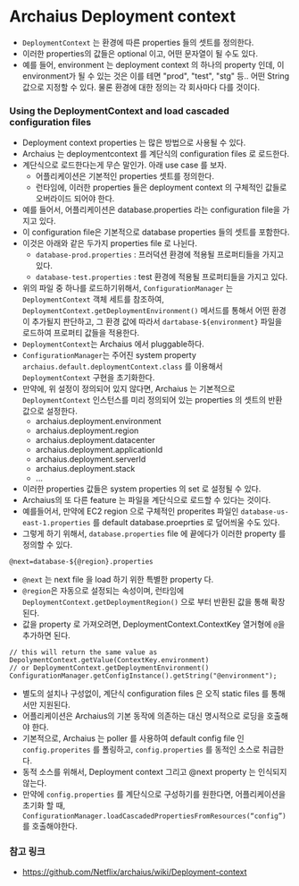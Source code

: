 # Archaius Deployment context

* `DeploymentContext` 는 환경에 따른 properties 들의 셋트를 정의한다.
* 이러한 properties의 값들은 optional 이고, 어떤 문자열이 될 수도 있다.
* 예를 들어, environment 는 deployment context 의 하나의 property 인데,
이 environment가 될 수 있는 것은 이를 테면 "prod", "test", "stg" 등.. 어떤 String
값으로 지정할 수 있다. 물론 환경에 대한 정의는 각 회사마다 다를 것이다.

### Using the DeploymentContext and load cascaded configuration files

* Deployment context properties 는 많은 방법으로 사용될 수 있다.
* Archaius 는 deploymentcontext 를 계단식의 configuration files 로 로드한다.
* 계단식으로 로드한다는게 무슨 말인가. 아래 use case 를 보자.
  * 어플리케이션은 기본적인 properties 셋트를 정의한다.
  * 런타임에, 이러한 properties 들은 deployment context 의 구체적인 값들로 오버라이드 되어야 한다.
* 예를 들어서, 어플리케이션은 database.properties 라는 configuration file을 가지고 있다.  
* 이 configuration file은 기본적으로 database properties 들의 셋트를 포함한다.
* 이것은 아래와 같은 두가지 properties file 로 나뉜다.
  * `database-prod.properties` : 프러덕션 환경에 적용될 프로퍼티들을 가지고 있다.
  * `database-test.properties` : test 환경에 적용될 프로퍼티들을 가지고 있다.
* 위의 파일 중 하나를 로드하기위해서, `ConfigurationManager` 는 `DeploymentContext` 객체
세트를 참조하여, `DeploymentContext.getDeploymentEnvironment()` 메서드를 통해서 어떤 환경이
추가될지 판단하고, 그 환경 값에 따라서 `dartabase-${environment}` 파일을 로드하여 프로퍼티 값들을
적용한다.
* `DeploymentContext`는 Archaius 에서 pluggable하다.
* `ConfigurationManager`는 주어진 system property `archaius.default.deploymentContext.class`
를 이용해서 `DeploymentContext` 구현을 초기화한다.
* 만약에, 위 설정이 정의되어 있지 않다면, Archaius 는 기본적으로 `DeploymentContext` 인스턴스를 미리 정의되어
있는 properties 의 셋트의 반환 값으로 설정한다.
  * archaius.deployment.environment
  * archaius.deployment.region
  * archaius.deployment.datacenter
  * archaius.deployment.applicationId
  * archaius.deployment.serverId
  * archaius.deployment.stack
  * ...
* 이러한 properties 값들은 system properties 의 set 로 설정될 수 있다.
* Archaius의 또 다른 feature 는 파일을 계단식으로 로드할 수 있다는 것이다.
* 예를들어서, 만약에 EC2 region 으로 구체적인 properites 파일인 `database-us-east-1.properties`
를 default database.proeprties 로 덮어씌울 수도 있다.
* 그렇게 하기 위해서, `database.properties` file 에 끝에다가 이러한 property 를 정의할 수 있다.

```
@next=database-${@region}.properties
```  

* `@next` 는 next file 을 load 하기 위한 특별한 property 다.
* `@region`은 자동으로 설정되는 속성이며, 런타임에 `DeploymentContext.getDeploymentRegion()`
으로 부터 반환된 값을 통해 확장된다.
* 값을 property 로 가져오려면, DeploymentContext.ContextKey 열거형에 `@`을 추가하면 된다.

```
// this will return the same value as DepolymentContext.getValue(ContextKey.environment)
// or DeploymentContext.getDeploymentEnvironment()
ConfigurationManager.getConfigInstance().getString("@environment");
```

* 별도의 설치나 구성없이, 계단식 configuration files 은 오직 static files 를 통해서만 지원된다.
* 어플리케이션은 Archaius의 기본 동작에 의존하는 대신 명시적으로 로딩을 호출해야 한다.
* 기본적으로, Archaius 는 poller 를 사용하여 default config file 인 `config.properites`
를 폴링하고, `config.properties` 를 동적인 소스로 취급한다.
* 동적 소스를 위해서, Deployment context 그리고 @next property 는 인식되지 않는다.
* 만약에 `config.properties` 를 계단식으로 구성하기를 원한다면, 어플리케이션을 초기화 할 때,
`ConfigurationManager.loadCascadedPropertiesFromResources(“config”)` 를
호출해야한다.


### 참고 링크

* https://github.com/Netflix/archaius/wiki/Deployment-context
